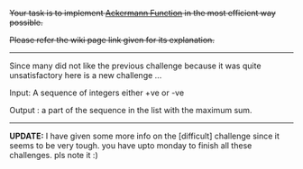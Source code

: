 ~~Your task is to implement [Ackermann Function](http://en.wikipedia.org/wiki/Ackermann_function) in the most efficient way possible.~~

~~Please refer the wiki page link given for its explanation.~~

____________________________________________________

Since many did not like the previous challenge because it was quite unsatisfactory here is a new challenge ... 

Input: A sequence of integers either +ve or -ve 

Output : a part of the sequence in the list with the maximum sum. 

__________________________

**UPDATE:** I have given some more info on the [difficult] challenge since it seems to be very tough. you have upto monday to finish all these challenges. pls note it :)